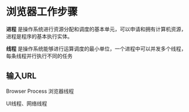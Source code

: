 # 浏览器工作步骤

**进程** 是操作系统进行资源分配和调度的基本单元，可以申请和拥有计算机资源，进程是程序的基本执行实体。

**线程** 是操作系统能够进行运算调度的最小单位，一个进程中可以并发多个线程，每条线程并行执行不同的任务

## 输入URL

Browser Process 浏览器线程

UI线程、网络线程

